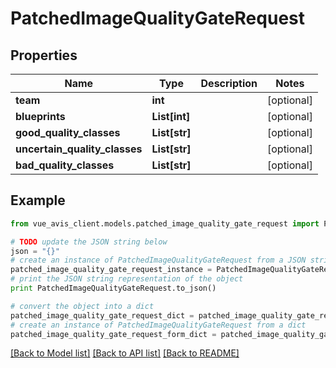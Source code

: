 # PatchedImageQualityGateRequest


## Properties

Name | Type | Description | Notes
------------ | ------------- | ------------- | -------------
**team** | **int** |  | [optional] 
**blueprints** | **List[int]** |  | [optional] 
**good_quality_classes** | **List[str]** |  | [optional] 
**uncertain_quality_classes** | **List[str]** |  | [optional] 
**bad_quality_classes** | **List[str]** |  | [optional] 

## Example

```python
from vue_avis_client.models.patched_image_quality_gate_request import PatchedImageQualityGateRequest

# TODO update the JSON string below
json = "{}"
# create an instance of PatchedImageQualityGateRequest from a JSON string
patched_image_quality_gate_request_instance = PatchedImageQualityGateRequest.from_json(json)
# print the JSON string representation of the object
print PatchedImageQualityGateRequest.to_json()

# convert the object into a dict
patched_image_quality_gate_request_dict = patched_image_quality_gate_request_instance.to_dict()
# create an instance of PatchedImageQualityGateRequest from a dict
patched_image_quality_gate_request_form_dict = patched_image_quality_gate_request.from_dict(patched_image_quality_gate_request_dict)
```
[[Back to Model list]](../README.md#documentation-for-models) [[Back to API list]](../README.md#documentation-for-api-endpoints) [[Back to README]](../README.md)


